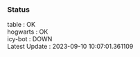 ### Status


table : OK  
hogwarts : OK  
icy-bot : DOWN  
Latest Update : 2023-09-10 10:07:01.361109
